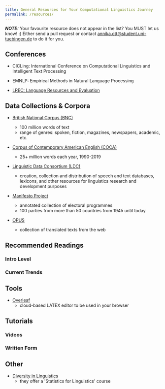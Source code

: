 ```yaml
---
title: General Resources for Your Computational Linguistics Journey
permalink: /resources/
---
```

**_NOTE:_**  Your favourite resource does not appear in the list? You MUST let us know! :) Either send a pull request or contact annika.ott@student.uni-tuebingen.de to do it for you. 
## Conferences

-  CICLing: International Conference on Computational Linguistics and Intelligent Text Processing

-  EMNLP: Empirical Methods in Natural Language Processing

-  [LREC: Language Resources and Evaluation](http://www.lrec-conf.org/)
  
## Data Collections & Corpora

- [British National Corpus (BNC)](http://www.natcorp.ox.ac.uk)
    - 100 million words of text
    - range of genres: spoken, fiction, magazines, newspapers, academic, etc.

- [Corpus of Contemporary American English (COCA)](https://www.english-corpora.org/coca/)
    - 25+ million words each year, 1990-2019

-  [Linguistic Data Consortium (LDC)](https://www.ldc.upenn.edu)
    - creation, collection and distribution of speech and text databases, lexicons, and other resources for linguistics research and development purposes

- [Manifesto Project](https://manifesto-project.wzb.eu)
    - annotated collection of electoral programmes
    - 100 parties from more than 50 countries from 1945 until today

- [OPUS](https://opus.nlpl.eu/trac/wiki/)
    - collection of translated texts from the web

## Recommended Readings

### Intro Level

### Current Trends

## Tools

- [Overleaf](https://www.overleaf.com)
    - cloud-based LATEX editor to be used in your browser

## Tutorials

### Videos

### Written Form

## Other

- [Diversity in Linguistics](https://div-ling.org/)
   - they offer a 'Statistics for Linguistics' course

